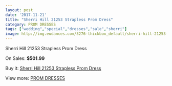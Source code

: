 ```yaml
---
layout: post
date: '2017-11-21'
title: "Sherri Hill 21253 Strapless Prom Dress"
category: PROM DRESSES
tags: ["wedding","special","dresses","sale","sherri"]
image: http://img.eudances.com/3276-thickbox_default/sherri-hill-21253-strapless-prom-dress.jpg
---
```

Sherri Hill 21253 Strapless Prom Dress

On Sales: **$501.99**
<a href="https://www.eudances.com/en/prom-dresses/1121-sherri-hill-21253-strapless-prom-dress.html"><amp-img layout="responsive" width="600" height="600" src="//img.eudances.com/3276-thickbox_default/sherri-hill-21253-strapless-prom-dress.jpg" alt="Sherri Hill 21253 Strapless Prom Dress 0" /></a>
<a href="https://www.eudances.com/en/prom-dresses/1121-sherri-hill-21253-strapless-prom-dress.html"><amp-img layout="responsive" width="600" height="600" src="//img.eudances.com/3280-thickbox_default/sherri-hill-21253-strapless-prom-dress.jpg" alt="Sherri Hill 21253 Strapless Prom Dress 1" /></a>
<a href="https://www.eudances.com/en/prom-dresses/1121-sherri-hill-21253-strapless-prom-dress.html"><amp-img layout="responsive" width="600" height="600" src="//img.eudances.com/3279-thickbox_default/sherri-hill-21253-strapless-prom-dress.jpg" alt="Sherri Hill 21253 Strapless Prom Dress 2" /></a>
<a href="https://www.eudances.com/en/prom-dresses/1121-sherri-hill-21253-strapless-prom-dress.html"><amp-img layout="responsive" width="600" height="600" src="//img.eudances.com/3278-thickbox_default/sherri-hill-21253-strapless-prom-dress.jpg" alt="Sherri Hill 21253 Strapless Prom Dress 3" /></a>
<a href="https://www.eudances.com/en/prom-dresses/1121-sherri-hill-21253-strapless-prom-dress.html"><amp-img layout="responsive" width="600" height="600" src="//img.eudances.com/3277-thickbox_default/sherri-hill-21253-strapless-prom-dress.jpg" alt="Sherri Hill 21253 Strapless Prom Dress 4" /></a>

Buy it: [Sherri Hill 21253 Strapless Prom Dress](https://www.eudances.com/en/prom-dresses/1121-sherri-hill-21253-strapless-prom-dress.html "Sherri Hill 21253 Strapless Prom Dress")

View more: [PROM DRESSES](https://www.eudances.com/en/13-prom-dresses "PROM DRESSES")